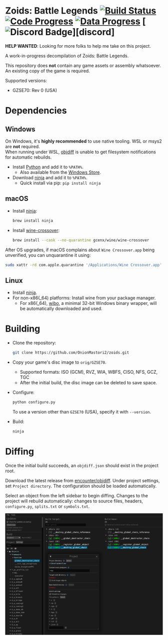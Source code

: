 Zoids: Battle Legends 
[![Build Status]][actions] [![Code Progress]][progress] [![Data Progress]][progress] [![Discord Badge]][discord]
=============

<!--
Replace with your repository's URL.
-->
[Build Status]: https://github.com/onionmastori2/zoidsbldecomp/actions/workflows/build.yml/badge.svg
[actions]: https://github.com/onionmastori2/zoidsbldecomp/actions/workflows/build.yml
<!--
decomp.dev progress badges
See https://decomp.dev/api for an API overview.
-->
[Code Progress]: https://decomp.dev/onionmastori2/zoidsbldecomp.svg?mode=shield&measure=code&label=Code
[Data Progress]: https://decomp.dev/onionmastori2/zoidsbldecomp.svg?mode=shield&measure=data&label=Data
[progress]: https://decomp.dev/onionmastori2/zoidsbldecomp
<!--
Replace with your Discord server's ID and invite URL.
-->
[Discord Badge]: 
[discord]:

**HELP WANTED**: Looking for more folks to help me take on this project.

A work-in-progress decompilation of Zoids: Battle Legends.

This repository does **not** contain any game assets or assembly whatsoever. An existing copy of the game is required.

Supported versions:

- GZSE70: Rev 0 (USA)

Dependencies
============

Windows
--------

On Windows, it's **highly recommended** to use native tooling. WSL or msys2 are **not** required.  
When running under WSL, [objdiff](#diffing) is unable to get filesystem notifications for automatic rebuilds.

- Install [Python](https://www.python.org/downloads/) and add it to `%PATH%`.
  - Also available from the [Windows Store](https://apps.microsoft.com/store/detail/python-311/9NRWMJP3717K).
- Download [ninja](https://github.com/ninja-build/ninja/releases) and add it to `%PATH%`.
  - Quick install via pip: `pip install ninja`

macOS
------

- Install [ninja](https://github.com/ninja-build/ninja/wiki/Pre-built-Ninja-packages):

  ```sh
  brew install ninja
  ```

- Install [wine-crossover](https://github.com/Gcenx/homebrew-wine):

  ```sh
  brew install --cask --no-quarantine gcenx/wine/wine-crossover
  ```

After OS upgrades, if macOS complains about `Wine Crossover.app` being unverified, you can unquarantine it using:

```sh
sudo xattr -rd com.apple.quarantine '/Applications/Wine Crossover.app'
```

Linux
------

- Install [ninja](https://github.com/ninja-build/ninja/wiki/Pre-built-Ninja-packages).
- For non-x86(_64) platforms: Install wine from your package manager.
  - For x86(_64), [wibo](https://github.com/decompals/wibo), a minimal 32-bit Windows binary wrapper, will be automatically downloaded and used.

Building
========

- Clone the repository:

  ```sh
  git clone https://github.com/OnionMastori2/zoids.git
  ```

- Copy your game's disc image to `orig/GZSE70`.
  - Supported formats: ISO (GCM), RVZ, WIA, WBFS, CISO, NFS, GCZ, TGC
  - After the initial build, the disc image can be deleted to save space.

- Configure:

  ```sh
  python configure.py
  ```

  To use a version other than `GZSE70` (USA), specify it with `--version`.

- Build:

  ```sh
  ninja
  ```

Diffing
=======

Once the initial build succeeds, an `objdiff.json` should exist in the project root.

Download the latest release from [encounter/objdiff](https://github.com/encounter/objdiff). Under project settings, set `Project directory`. The configuration should be loaded automatically.

Select an object from the left sidebar to begin diffing. Changes to the project will rebuild automatically: changes to source files, headers, `configure.py`, `splits.txt` or `symbols.txt`.

![](assets/objdiff.png)
